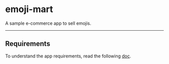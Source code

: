 # emoji-mart

A sample e-commerce app to sell emojis.

___

## Requirements

To understand the app requirements, read the following [doc](./docs/README.md).